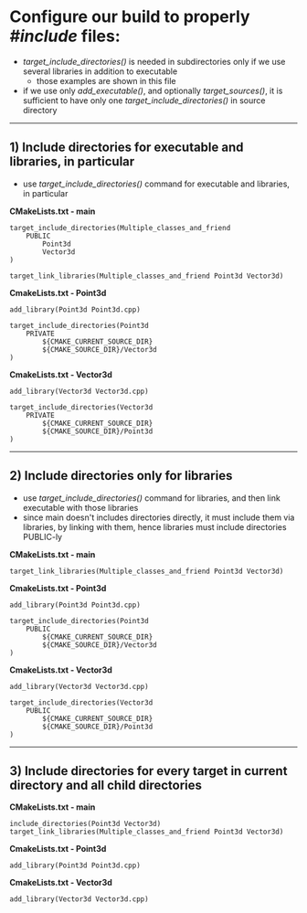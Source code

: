 # Configure our build to properly *#include* files:
- *target_include_directories()* is needed in subdirectories only if we use several libraries in addition to executable
  - those examples are shown in this file
- if we use only *add_executable()*, and optionally *target_sources()*, it is sufficient to have only one *target_include_directories()* in source directory

---
## 1) Include directories for executable and libraries, in particular
- use *target_include_directories()* command for executable and libraries, in particular

**CMakeLists.txt - main**

    target_include_directories(Multiple_classes_and_friend
        PUBLIC
            Point3d
            Vector3d
    )

    target_link_libraries(Multiple_classes_and_friend Point3d Vector3d)

**CmakeLists.txt - Point3d**

    add_library(Point3d Point3d.cpp)

    target_include_directories(Point3d
        PRIVATE
            ${CMAKE_CURRENT_SOURCE_DIR}
            ${CMAKE_SOURCE_DIR}/Vector3d
    )

**CmakeLists.txt - Vector3d**

    add_library(Vector3d Vector3d.cpp)

    target_include_directories(Vector3d
        PRIVATE
            ${CMAKE_CURRENT_SOURCE_DIR}
            ${CMAKE_SOURCE_DIR}/Point3d
    )

---
## 2) Include directories only for libraries
- use *target_include_directories()* command for libraries, and then link executable with those libraries
- since main doesn't includes directories directly, it must include them via libraries, by linking with them, hence
  libraries must include directories PUBLIC-ly

**CMakeLists.txt - main**

    target_link_libraries(Multiple_classes_and_friend Point3d Vector3d)

**CmakeLists.txt - Point3d**

    add_library(Point3d Point3d.cpp)

    target_include_directories(Point3d
        PUBLIC
            ${CMAKE_CURRENT_SOURCE_DIR}
            ${CMAKE_SOURCE_DIR}/Vector3d
    )

**CmakeLists.txt - Vector3d**

    add_library(Vector3d Vector3d.cpp)

    target_include_directories(Vector3d
        PUBLIC
            ${CMAKE_CURRENT_SOURCE_DIR}
            ${CMAKE_SOURCE_DIR}/Point3d
    )

---
## 3) Include directories for every target in current directory and all child directories

**CMakeLists.txt - main**

    include_directories(Point3d Vector3d)
    target_link_libraries(Multiple_classes_and_friend Point3d Vector3d)
    
**CmakeLists.txt - Point3d**

    add_library(Point3d Point3d.cpp)
    
**CmakeLists.txt - Vector3d**

    add_library(Vector3d Vector3d.cpp)
